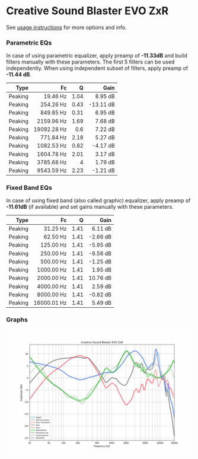 # Creative Sound Blaster EVO ZxR
See [usage instructions](https://github.com/jaakkopasanen/AutoEq#usage) for more options and info.

### Parametric EQs
In case of using parametric equalizer, apply preamp of **-11.33dB** and build filters manually
with these parameters. The first 5 filters can be used independently.
When using independent subset of filters, apply preamp of **-11.44 dB**.

| Type    | Fc          |    Q | Gain      |
|--------:|------------:|-----:|----------:|
| Peaking | 19.46 Hz    | 1.04 | 8.95 dB   |
| Peaking | 254.26 Hz   | 0.43 | -13.11 dB |
| Peaking | 849.85 Hz   | 0.31 | 6.95 dB   |
| Peaking | 2159.96 Hz  | 1.69 | 7.68 dB   |
| Peaking | 19092.28 Hz | 0.6  | 7.22 dB   |
| Peaking | 771.84 Hz   | 2.18 | 5.27 dB   |
| Peaking | 1082.53 Hz  | 0.82 | -4.17 dB  |
| Peaking | 1604.78 Hz  | 2.01 | 3.17 dB   |
| Peaking | 3785.68 Hz  | 4    | 1.79 dB   |
| Peaking | 9543.59 Hz  | 2.23 | -1.21 dB  |

### Fixed Band EQs
In case of using fixed band (also called graphic) equalizer, apply preamp of **-11.61dB**
(if available) and set gains manually with these parameters.

| Type    | Fc          |    Q | Gain     |
|--------:|------------:|-----:|---------:|
| Peaking | 31.25 Hz    | 1.41 | 6.11 dB  |
| Peaking | 62.50 Hz    | 1.41 | -2.66 dB |
| Peaking | 125.00 Hz   | 1.41 | -5.95 dB |
| Peaking | 250.00 Hz   | 1.41 | -9.56 dB |
| Peaking | 500.00 Hz   | 1.41 | -1.25 dB |
| Peaking | 1000.00 Hz  | 1.41 | 1.95 dB  |
| Peaking | 2000.00 Hz  | 1.41 | 10.76 dB |
| Peaking | 4000.00 Hz  | 1.41 | 2.59 dB  |
| Peaking | 8000.00 Hz  | 1.41 | -0.82 dB |
| Peaking | 16000.01 Hz | 1.41 | 5.49 dB  |

### Graphs
![](./Creative%20Sound%20Blaster%20EVO%20ZxR.png)